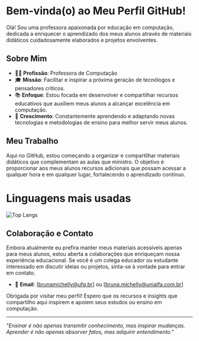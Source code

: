 # Bem-vinda(o) ao Meu Perfil GitHub!

Olá! Sou uma professora apaixonada por educação em computação, dedicada a enriquecer o aprendizado dos meus alunos através de materiais didáticos cuidadosamente elaborados e projetos envolventes. 

## Sobre Mim

- 👩‍🏫 **Profissão**: Professora de Computação
- 🎓 **Missão**: Facilitar e inspirar a próxima geração de tecnólogos e pensadores críticos.
- 📚 **Enfoque**: Estou focada em desenvolver e compartilhar recursos educativos que auxiliem meus alunos a alcançar excelência em computação.
- 🌱 **Crescimento**: Constantemente aprendendo e adaptando novas tecnologias e metodologias de ensino para melhor servir meus alunos.

## Meu Trabalho

Aqui no GitHub, estou começando a organizar e compartilhar materiais didáticos que complementam as aulas que ministro. O objetivo é proporcionar aos meus alunos recursos adicionais que possam acessar a qualquer hora e em qualquer lugar, fortalecendo o aprendizado contínuo.

# Linguagens mais usadas

![Top Langs](https://github-readme-stats.vercel.app/api/top-langs/?username=brunamichellyos&layout=compact)


## Colaboração e Contato

Embora atualmente eu prefira manter meus materiais acessíveis apenas para meus alunos, estou aberta a colaborações que enriqueçam nossa experiência educacional. Se você é um colega educador ou estudante interessado em discutir ideias ou projetos, sinta-se à vontade para entrar em contato.

- 📧 **Email**: [brunamichelly@ufg.br] ou [bruna.michelly@unialfa.com.br]

Obrigada por visitar meu perfil! Espero que os recursos e insights que compartilho aqui inspirem e apoiem seus estudos ou ensino em computação.

---

_"Ensinar é não apenas transmitir conhecimento, mas inspirar mudanças. Aprender é não apenas absorver fatos, mas adquirir entendimento."_


